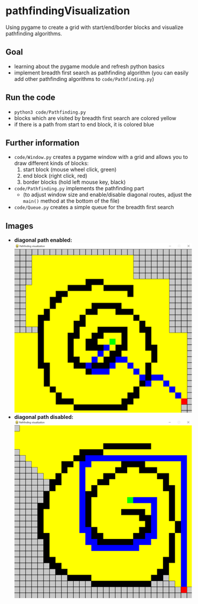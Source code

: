 # pathfindingVisualization
Using pygame to create a grid with start/end/border blocks and visualize pathfinding algorithms.

## Goal
* learning about the pygame module and refresh python basics
* implement breadth first search as pathfinding algorithm (you can easily add other pathfinding algorithms to ```code/Pathfinding.py```)

## Run the code
* ```python3 code/Pathfinding.py```
* blocks which are visited by breadth first search are colored yellow
* if there is a path from start to end block, it is colored blue

## Further information
* ```code/Window.py``` creates a pygame window with a grid and allows you to draw different kinds of blocks:
    1. start block (mouse wheel click, green)
    2. end block (right click, red)
    3. border blocks (hold left mouse key, black)
* ```code/Pathfinding.py``` implements the pathfinding part 
    * (to adjust window size and enable/disable diagonal routes, adjust the ```main()``` method at the bottom of the file)
* ```code/Queue.py``` creates a simple queue for the breadth first search

## Images
* __diagonal path enabled:__ ![DiagonalPathEnabled](images/DiagonalPathEnabled.png)
* __diagonal path disabled:__ ![DiagonalPathDisabled](images/DiagonalPathDisabled.png)
